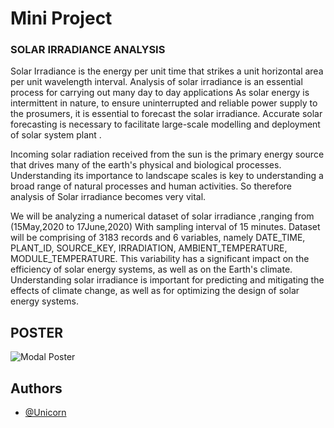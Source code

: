 
# Mini Project

### SOLAR  IRRADIANCE  ANALYSIS

Solar Irradiance is the energy per unit time that strikes a unit horizontal area per unit wavelength interval. Analysis of solar irradiance is an essential process for carrying out many day to day applications As solar energy is intermittent in nature, to ensure uninterrupted and reliable power supply to the prosumers, it is essential to forecast the solar irradiance. Accurate solar forecasting is necessary to facilitate large-scale modelling and deployment of solar system plant .

Incoming solar radiation received from the sun is the primary energy source that drives many of the earth's physical and biological processes. Understanding its importance to landscape scales is key to understanding a broad range of natural processes and human activities. So therefore analysis of Solar irradiance becomes very vital. 

We will be analyzing a numerical dataset of solar irradiance ,ranging from (15May,2020  to  17June,2020) With sampling interval of 15 minutes. Dataset will be comprising of 3183 records and 6 variables, namely DATE_TIME, PLANT_ID, SOURCE_KEY, IRRADIATION,
AMBIENT_TEMPERATURE, MODULE_TEMPERATURE.
This variability has a significant impact on the efficiency of solar energy systems, as well as on the Earth's climate. Understanding solar irradiance is important for predicting and mitigating the effects of climate change, as well as for optimizing the design of solar energy systems.

## POSTER

![Modal Poster](https://drive.google.com/file/d/113trcKdbsc6RO8j0JVpr8Sk0b7Mf-4nT/view?usp=share_link)


## Authors

- [@Unicorn](https://www.github.com/sahilgoyal7214)


